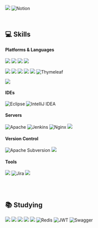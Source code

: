 <a href="https://velog.io/@sixxbk"><img src="https://img.shields.io/badge/Velog-20C997?style=flat-square&logo=velog&logoColor=white"/></a> ![Notion](https://img.shields.io/badge/Notion-%23000000.svg?style=flat-square&logo=notion&logoColor=white)

<br/>


## :computer: Skills

#### Platforms & Languages
<img src="https://img.shields.io/badge/java-007396?style=flat-square&logo=java&logoColor=white"> <img src="https://img.shields.io/badge/linux-FCC624?style=flat-square&logo=linux&logoColor=black">
<img src="https://img.shields.io/badge/spring-6DB33F?style=flat-square&logo=spring&logoColor=white">
<img src="https://img.shields.io/badge/springBoot-6DB33F?style=flat-square&logo=springBoot&logoColor=white">

<img src="https://img.shields.io/badge/jquery-0769AD?style=flat-square&logo=jquery&logoColor=white"> <img src="https://img.shields.io/badge/bootstrap-7952B3?style=flat-square&logo=bootstrap&logoColor=white">
<img src="https://img.shields.io/badge/html-E34F26?style=flat-square&logo=html5&logoColor=white">
<img src="https://img.shields.io/badge/css-1572B6?style=flat-square&logo=css3&logoColor=white">
<img src="https://img.shields.io/badge/JavaScript-F7DF1E?style=flat-square&logo=javascript&logoColor=black"/>
![Thymeleaf](https://img.shields.io/badge/Thymeleaf-%23005C0F.svg?style=flat-square&logo=Thymeleaf&logoColor=white)

<img src="https://img.shields.io/badge/oracle-F80000?style=flat-square&logo=oracle&logoColor=white"> 

#### IDEs
![Eclipse](https://img.shields.io/badge/Eclipse-FE7A16.svg?style=flat-square&logo=Eclipse&logoColor=white)
![IntelliJ IDEA](https://img.shields.io/badge/IntelliJIDEA-000000.svg?style=flat-square&logo=intellij-idea&logoColor=white)

#### Servers
![Apache](https://img.shields.io/badge/apache-%23D42029.svg?style=flat-square&logo=apache&logoColor=white)
![Jenkins](https://img.shields.io/badge/jenkins-%232C5263.svg?style=flat-square&logo=jenkins&logoColor=white)
![Nginx](https://img.shields.io/badge/nginx-%23009639.svg?style=flat-square&logo=nginx&logoColor=white)
<img src="https://img.shields.io/badge/apache tomcat-F8DC75?style=flat-square&logo=apachetomcat&logoColor=white">

#### Version Control
![Apache Subversion](https://img.shields.io/badge/subversion-%23809CC9.svg?style=flat-square&logo=subversion&logoColor=white)
<img src="https://img.shields.io/badge/github-181717?style=flat-square&logo=github&logoColor=white">

#### Tools
<img src="https://img.shields.io/badge/Postman-FF6C37?style=flat-square&logo=Postman&logoColor=white"/> ![Jira](https://img.shields.io/badge/jira-%230A0FFF.svg?style=flat-square&logo=jira&logoColor=white)
<img src="https://img.shields.io/badge/Slack-4A154B?style=flat-square&logo=Slack&logoColor=white"/>

<br/>
<br/>

## :books: Studying
<img src="https://img.shields.io/badge/springsecurity-6DB33F?style=flat-square&logo=springsecurity&logoColor=white"> <img src="https://img.shields.io/badge/Vue.js-4FC08D?style=flat-square&logo=Vue.js&logoColor=white"/> <img src="https://img.shields.io/badge/Nuxt.js-00DC82?style=flat-square&logo=Nuxt.js&logoColor=white"/>
<img src="https://img.shields.io/badge/MySQL-4479A1?style=flat-square&logo=MySQL&logoColor=white"/>
<img src="https://img.shields.io/badge/Docker-2496ED?style=flat-square&logo=Docker&logoColor=white"/>
![Redis](https://img.shields.io/badge/redis-%23DD0031.svg?style=flat-square&logo=redis&logoColor=white)
![JWT](https://img.shields.io/badge/JWT-black?style=flat-square&logo=JSON%20web%20tokens)
![Swagger](https://img.shields.io/badge/-Swagger-%23Clojure?style=flat-square&logo=swagger&logoColor=white)





